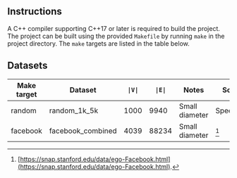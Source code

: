 ## Instructions
A C++ compiler supporting C++17 or later is required to build the project. The project can be built using the provided `Makefile` by running `make` in the project directory. The `make` targets are listed in the table below.

## Datasets
| Make target | Dataset           | `\|V\|` | `\|E\|` | Notes          | Source    |
|-------------|-------------------|---------|---------|----------------|-----------|
| random      | random_1k_5k      | 1000    | 9940    | Small diameter | Speedcode |
| facebook    | facebook_combined | 4039    | 88234   | Small diameter | [^1]      |


[^1]: [https://snap.stanford.edu/data/ego-Facebook.html](https://snap.stanford.edu/data/ego-Facebook.html).